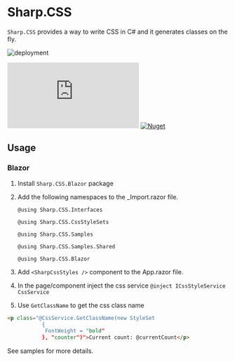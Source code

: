 # Sharp.CSS

`Sharp.CSS` provides a way to write CSS in C# and it generates classes on the fly.

![deployment](https://github.com/BerserkerDotNet/Sharp.CSS/workflows/deployment/badge.svg?branch=master)

[![Nuget](https://buildstats.info/nuget/Sharp.CSS?v=0.1.4-alpha)](https://www.nuget.org/packages/Sharp.CSS)
[![Nuget](https://buildstats.info/nuget/Sharp.CSS.Blazor?v=0.1.4-alpha)](https://www.nuget.org/packages/Sharp.CSS.Blazor)

## Usage

### Blazor

1. Install `Sharp.CSS.Blazor` package
1. Add the following namespaces to the _Import.razor file.
   
   `@using Sharp.CSS.Interfaces`
   
   `@using Sharp.CSS.CssStyleSets`
   
   `@using Sharp.CSS.Samples`
   
   `@using Sharp.CSS.Samples.Shared`
   
   `@using Sharp.CSS.Blazor`
   
1. Add `<SharpCssStyles />` component to the App.razor file.
1. In the page/component inject the css service `@inject ICssStyleService CssService`
1. Use `GetClassName` to get the css class name
```html
<p class="@CssService.GetClassName(new StyleSet
           {
            FontWeight = "bold"
           }, "counter")">Current count: @currentCount</p>
```

See samples for more details.
